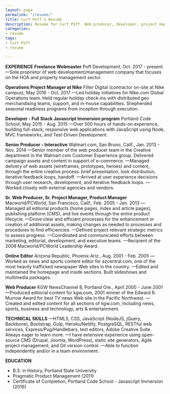 ```yaml
---
layout: page
permalink: "/resume/"
title: Curt Poff's Resume
description: Resume for Curt Poff. Web producer, developer, project manager.
categories:
- resume
tags:
- Curt Poff
- resume

---
```


**EXPERIENCE**
**Freelance Webmaster**
Poff Development, Oct. 2017 - present
—Sole proprietor of web development/management company that focuses on the HOA and property management sector.

**Operations Project Manager at Nike**
Filter Digital (contractor on-site at Nike campus), May 2016 - Oct. 2017
—Led holiday initiatives for Nike.com Global Operations team. Held regular holiday check-ins with distributed geo merchandising teams, support, and in-house capabilities. Shepherded seasonal readiness programs from inception through execution.

**Developer - Full Stack Javascript Immersion program**
Portland Code School, May 2015 - Aug. 2015
—Over 500 hours of hands-on experience, building full-stack, responsive web applications with JavaScript using Node, MVC frameworks, and Test-Driven Development.

**Senior Producer - Interactive**
Walmart.com, San Bruno, Calif., Jan. 2013 - Nov. 2014
—Senior member of the web producer team in the Creative department in the Walmart.com Customer Experience group. Delivered campaign assets and content in support of e-commerce.
—Managed delivery of web assets (wireframes, prototypes, heroes) and content, through the entire creative process: brief presentation, look distribution, iterative feedback loops, handoff.
—Arrived at user experience decisions through user research, development, and iterative feedback loops.
—Worked closely with external agencies and vendors.

**Sr. Web Producer, Sr. Project Manager, Product Manager**
Macworld/PCWorld, San Francisco, Calif., Feb. 2005 - Jan. 2013
—Managed all editorial products (home pages, index and article pages), publishing platform (CMS), and live events through the entire product lifecycle.
—Drove clear and efficient processes for the enhancement or creation of additional assets, making changes as needed to processes and procedures to find efficiencies.
—Defined project relevant strategic metrics to assess progress.
—Coordinated and communicated efforts between marketing, editorial, development, and executive teams.
—Recipient of the 2008 Macworld/PCWorld Leadership Award.

**Online Editor**
Arizona Republic, Phoenix Ariz., Aug. 2001 - Feb. 2005
—Worked as news and sports content editor for azcentral.com, one of the most heavily trafficked newspaper Web sites in the country.
—Edited and maintained the homepage and inside sections. Built slideshows and multimedia packages.

**Web Producer**
KGW NewsChannel 8, Portland Ore., April 2000 - June 2001
—Produced editorial content for kgw.com, 2001 winner of the Edward R. Murrow Award for best TV news Web site in the Pacific Northwest.
—Created and edited content for all sections of kgw.com, including news, sports, business and technology, arts & entertainment.

**TECHNICAL SKILLS**
—HTML5, CSS, JavaScript (NodeJS, jQuery, Backbone), Bootstrap, Gulp, Heroku/Netlify, PostgreSQL, RESTful web services, Express/Pug/Handlebars, text editors, Adobe Creative Suite. Always eager to learn more.
—I have extensive experience using open-source CMS (Drupal, Joomla, WordPress), static site generators, Agile project management, and Git version control.
—Able to function independently and/or in a team environment.

**EDUCATION**
* B.S. in History, Portland State University
* Pragmatic Product Management (2011)
* Certificate of Completion, Portland Code School - Javascript Immersion (2016)
